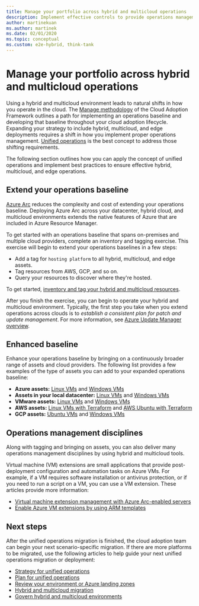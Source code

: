 ```yaml
---
title: Manage your portfolio across hybrid and multicloud operations
description: Implement effective controls to provide operations management across hybrid and multicloud deployments by using Azure's enterprise control plane.
author: martinekuan
ms.author: martinek
ms.date: 02/01/2020
ms.topic: conceptual
ms.custom: e2e-hybrid, think-tank
---
```


# Manage your portfolio across hybrid and multicloud operations

Using a hybrid and multicloud environment leads to natural shifts in how you operate in the cloud. The [Manage methodology](../../manage/index.md) of the Cloud Adoption Framework outlines a path for implementing an operations baseline and developing that baseline throughout your cloud adoption lifecycle. Expanding your strategy to include hybrid, multicloud, and edge deployments requires a shift in how you implement proper operations management. [Unified operations](./unified-operations.md) is the best concept to address those shifting requirements.

The following section outlines how you can apply the concept of unified operations and implement best practices to ensure effective hybrid, multicloud, and edge operations.

## Extend your operations baseline

[Azure Arc](/azure/azure-arc/overview) reduces the complexity and cost of extending your operations baseline. Deploying Azure Arc across your datacenter, hybrid cloud, and multicloud environments extends the native features of Azure that are included in Azure Resource Manager.

To get started with an operations baseline that spans on-premises and multiple cloud providers, complete an inventory and tagging exercise. This exercise will begin to extend your operations baselines in a few steps:

- Add a tag for `hosting platform` to all hybrid, multicloud, and edge assets.
- Tag resources from AWS, GCP, and so on.
- Query your resources to discover where they're hosted.

To get started, [inventory and tag your hybrid and multicloud resources](../../manage/hybrid/server/best-practices/arc-inventory-tagging.md).

<!-- docutune:casing "update management guide" -->

After you finish the exercise, you can begin to operate your hybrid and multicloud environment. Typically, the first step you take when you extend operations across clouds is to *establish a consistent plan for patch and update management*. For more information, see [Azure Update Manager overview](/azure/update-manager/overview).

## Enhanced baseline

Enhance your operations baseline by bringing on a continuously broader range of assets and cloud providers. The following list provides a few examples of the type of assets you can add to your expanded operations baseline:

- **Azure assets:** [Linux VMs](../../manage/hybrid/server/best-practices/arm-template-linux.md) and [Windows VMs](../../manage/hybrid/server/best-practices/arm-template-windows.md)
- **Assets in your local datacenter:** [Linux VMs](../../manage/hybrid/server/best-practices/onboard-server-linux.md) and [Windows VMs](../../manage/hybrid/server/best-practices/onboard-server-windows.md)
- **VMware assets:** [Linux VMs](../../manage/hybrid/server/best-practices/vmware-scaled-powercli-linux.md) and [Windows VMs](../../manage/hybrid/server/best-practices/vmware-scaled-powercli-windows.md)
- **AWS assets:** [Linux VMs with Terraform](../../manage/hybrid/server/best-practices/aws-terraform-al2.md) and [AWS Ubuntu with Terraform](../../manage/hybrid/server/best-practices/aws-terraform-ubuntu.md)
- **GCP assets:** [Ubuntu VMs](../../manage/hybrid/server/best-practices/gcp-terraform-ubuntu.md) and [Windows VMs](../../manage/hybrid/server/best-practices/gcp-terraform-windows.md)

## Operations management disciplines

Along with tagging and bringing on assets, you can also deliver many operations management disciplines by using hybrid and multicloud tools.

Virtual machine (VM) extensions are small applications that provide post-deployment configuration and automation tasks on Azure VMs. For example, if a VM requires software installation or antivirus protection, or if you need to run a script on a VM, you can use a VM extension. These articles provide more information: 

- [Virtual machine extension management with Azure Arc-enabled servers](/azure/azure-arc/servers/manage-vm-extensions)
- [Enable Azure VM extensions by using ARM templates](/azure/azure-arc/servers/manage-vm-extensions-template)

## Next steps

After the unified operations migration is finished, the cloud adoption team can begin your next scenario-specific migration. If there are more platforms to be migrated, use the following articles to help guide your next unified operations migration or deployment:

- [Strategy for unified operations](./strategy.md)
- [Plan for unified operations](./plan.md)
- [Review your environment or Azure landing zones](./ready.md)
- [Hybrid and multicloud migration](./migrate.md)
- [Govern hybrid and multicloud environments](./govern.md)
